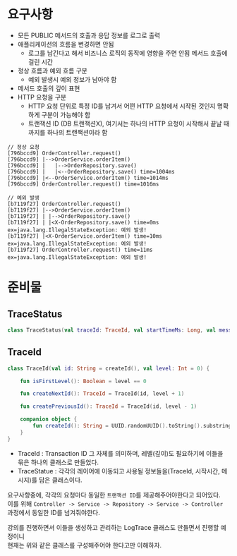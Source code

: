 # 요구사항 

* 모든 PUBLIC 메서드의 호출과 응답 정보를 로그로 출력 
* 애플리케이션의 흐름을 변경하면 안됨
    * 로그를 남긴다고 해서 비즈니스 로직의 동작에 영향을 주면 안됨 메서드 호출에 걸린 시간
* 정상 흐름과 예외 흐름 구분
    * 예외 발생시 예외 정보가 남아야 함
* 메서드 호출의 깊이 표현 
* HTTP 요청을 구분
    * HTTP 요청 단위로 특정 ID를 남겨서 어떤 HTTP 요청에서 시작된 것인지 명확하게 구분이 가능해야 함
    * 트랜잭션 ID (DB 트랜잭션X), 여기서는 하나의 HTTP 요청이 시작해서 끝날 때 까지를 하나의 트랜잭션이라 함

```console
// 정상 요청
[796bccd9] OrderController.request()
[796bccd9] |-->OrderService.orderItem()
[796bccd9] |   |-->OrderRepository.save()
[796bccd9] |   |<--OrderRepository.save() time=1004ms
[796bccd9] |<--OrderService.orderItem() time=1014ms
[796bccd9] OrderController.request() time=1016ms

// 예외 발생
[b7119f27] OrderController.request()
[b7119f27] |-->OrderService.orderItem()
[b7119f27] | |-->OrderRepository.save() 
[b7119f27] | |<X-OrderRepository.save() time=0ms ex=java.lang.IllegalStateException: 예외 발생! 
[b7119f27] |<X-OrderService.orderItem() time=10ms ex=java.lang.IllegalStateException: 예외 발생! 
[b7119f27] OrderController.request() time=11ms ex=java.lang.IllegalStateException: 예외 발생!
```

# 준비물 
## TraceStatus
```kt
class TraceStatus(val traceId: TraceId, val startTimeMs: Long, val message: String) 
```

## TraceId 
```kt
class TraceId(val id: String = createId(), val level: Int = 0) {

    fun isFirstLevel(): Boolean = level == 0

    fun createNextId(): TraceId = TraceId(id, level + 1)

    fun createPreviousId(): TraceId = TraceId(id, level - 1)

    companion object {
        fun createId(): String = UUID.randomUUID().toString().substring(0, 8)
    }
}
```

* TraceId : Transaction ID 그 자체를 의미하며, 레벨(깊이)도 필요하기에 이들을 묶은 하나의 클래스로 만들었다.     
* TraceStatue : 각각의 레이어에 이동되고 사용될 정보들을(TraceId, 시작시간, 메시지)를 담은 클래스이다.     
  
요구사항중에, 각각의 요청마다 동일한 `트랜잭션 ID`를 제공해주어야한다고 되어있다.       
이를 위해 `Controller -> Service -> Repository -> Service -> Controller` 과정에서 동일한 ID를 넘겨줘야한다.      

강의를 진행하면서 이들을 생성하고 관리하는 LogTrace 클래스도 만들면서 진행할 예정이니       
현재는 위와 같은 클래스를 구성해주어야 한다고만 이해하자.    

